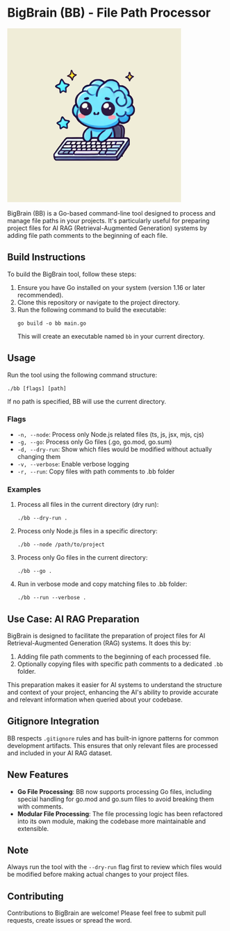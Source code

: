 # BigBrain (BB) - File Path Processor
![bb](img/BB-01.png)

BigBrain (BB) is a Go-based command-line tool designed to process and manage file paths in your projects. It's particularly useful for preparing project files for AI RAG (Retrieval-Augmented Generation) systems by adding file path comments to the beginning of each file.

## Build Instructions

To build the BigBrain tool, follow these steps:

1. Ensure you have Go installed on your system (version 1.16 or later recommended).
2. Clone this repository or navigate to the project directory.
3. Run the following command to build the executable:
   ```
   go build -o bb main.go
   ```
   This will create an executable named `bb` in your current directory.

## Usage

Run the tool using the following command structure:

```
./bb [flags] [path]
```

If no path is specified, BB will use the current directory.

### Flags

- `-n, --node`: Process only Node.js related files (ts, js, jsx, mjs, cjs)
- `-g, --go`: Process only Go files (.go, go.mod, go.sum)
- `-d, --dry-run`: Show which files would be modified without actually changing them
- `-v, --verbose`: Enable verbose logging
- `-r, --run`: Copy files with path comments to .bb folder

### Examples

1. Process all files in the current directory (dry run):
   ```
   ./bb --dry-run .
   ```
2. Process only Node.js files in a specific directory:
   ```
   ./bb --node /path/to/project
   ```
3. Process only Go files in the current directory:
   ```
   ./bb --go .
   ```
4. Run in verbose mode and copy matching files to .bb folder:
   ```
   ./bb --run --verbose .
   ```

## Use Case: AI RAG Preparation

BigBrain is designed to facilitate the preparation of project files for AI Retrieval-Augmented Generation (RAG) systems. It does this by:

1. Adding file path comments to the beginning of each processed file.
2. Optionally copying files with specific path comments to a dedicated `.bb` folder.

This preparation makes it easier for AI systems to understand the structure and context of your project, enhancing the AI's ability to provide accurate and relevant information when queried about your codebase.

## Gitignore Integration

BB respects `.gitignore` rules and has built-in ignore patterns for common development artifacts. This ensures that only relevant files are processed and included in your AI RAG dataset.

## New Features

- **Go File Processing**: BB now supports processing Go files, including special handling for go.mod and go.sum files to avoid breaking them with comments.
- **Modular File Processing**: The file processing logic has been refactored into its own module, making the codebase more maintainable and extensible.

## Note

Always run the tool with the `--dry-run` flag first to review which files would be modified before making actual changes to your project files.

## Contributing

Contributions to BigBrain are welcome! Please feel free to submit pull requests, create issues or spread the word.
